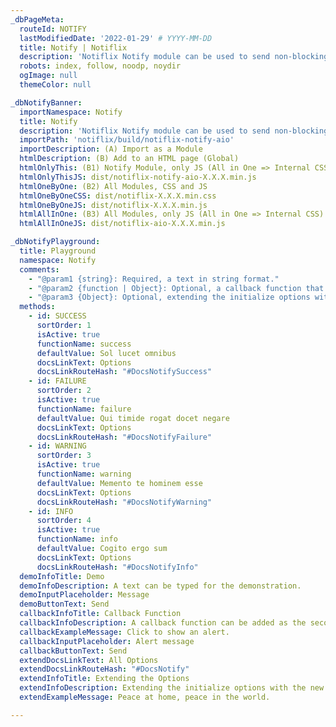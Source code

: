```yaml
---
_dbPageMeta:
  routeId: NOTIFY
  lastModifiedDate: '2022-01-29' # YYYY-MM-DD
  title: Notify | Notiflix
  description: 'Notiflix Notify module can be used to send non-blocking alerts/notifications. This module includes 4 types of notifications: "Success", "Failure", "Warning", and "Info".'
  robots: index, follow, noodp, noydir
  ogImage: null
  themeColor: null

_dbNotifyBanner:
  importNamespace: Notify
  title: Notify
  description: 'Notiflix Notify module can be used to send non-blocking alerts/notifications. This module includes 4 types of notifications: "Success", "Failure", "Warning", and "Info".'
  importPath: 'notiflix/build/notiflix-notify-aio'
  importDescription: (A) Import as a Module
  htmlDescription: (B) Add to an HTML page (Global)
  htmlOnlyThis: (B1) Notify Module, only JS (All in One => Internal CSS)
  htmlOnlyThisJS: dist/notiflix-notify-aio-X.X.X.min.js
  htmlOneByOne: (B2) All Modules, CSS and JS
  htmlOneByOneCSS: dist/notiflix-X.X.X.min.css
  htmlOneByOneJS: dist/notiflix-X.X.X.min.js
  htmlAllInOne: (B3) All Modules, only JS (All in One => Internal CSS)
  htmlAllInOneJS: dist/notiflix-aio-X.X.X.min.js

_dbNotifyPlayground:
  title: Playground
  namespace: Notify
  comments:
    - "@param1 {string}: Required, a text in string format."
    - "@param2 {function | Object}: Optional, a callback function that will be called when the notification element has been clicked. Or, extending the initialize options with the new options for each notification element."
    - "@param3 {Object}: Optional, extending the initialize options with new the options for each notification element. (If the second parameter has been already used for a callback function.)"
  methods:
    - id: SUCCESS
      sortOrder: 1
      isActive: true
      functionName: success
      defaultValue: Sol lucet omnibus
      docsLinkText: Options
      docsLinkRouteHash: "#DocsNotifySuccess"
    - id: FAILURE
      sortOrder: 2
      isActive: true
      functionName: failure
      defaultValue: Qui timide rogat docet negare
      docsLinkText: Options
      docsLinkRouteHash: "#DocsNotifyFailure"
    - id: WARNING
      sortOrder: 3
      isActive: true
      functionName: warning
      defaultValue: Memento te hominem esse
      docsLinkText: Options
      docsLinkRouteHash: "#DocsNotifyWarning"
    - id: INFO
      sortOrder: 4
      isActive: true
      functionName: info
      defaultValue: Cogito ergo sum
      docsLinkText: Options
      docsLinkRouteHash: "#DocsNotifyInfo"
  demoInfoTitle: Demo
  demoInfoDescription: A text can be typed for the demonstration.
  demoInputPlaceholder: Message
  demoButtonText: Send
  callbackInfoTitle: Callback Function
  callbackInfoDescription: A callback function can be added as the second parameter. The callback function can be used for all types of notifications. The notifications with the callback function do not disappear until they were clicked.
  callbackExampleMessage: Click to show an alert.
  callbackInputPlaceholder: Alert message
  callbackButtonText: Send
  extendDocsLinkText: All Options
  extendDocsLinkRouteHash: "#DocsNotify"
  extendInfoTitle: Extending the Options
  extendInfoDescription: Extending the initialize options with the new options for each notification element. An "options" object can be added as the second parameter. In addition, it has to be the third parameter if the second parameter has been already used for a callback function.
  extendExampleMessage: Peace at home, peace in the world.

---
```

